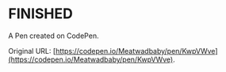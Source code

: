 # FINISHED

A Pen created on CodePen.

Original URL: [https://codepen.io/Meatwadbaby/pen/KwpVWve](https://codepen.io/Meatwadbaby/pen/KwpVWve).

